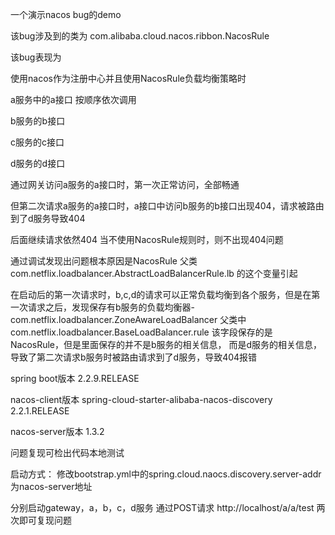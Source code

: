 一个演示nacos bug的demo 

该bug涉及到的类为 com.alibaba.cloud.nacos.ribbon.NacosRule 

该bug表现为 

使用nacos作为注册中心并且使用NacosRule负载均衡策略时 

a服务中的a接口 按顺序依次调用 

b服务的b接口 

c服务的c接口 

d服务的d接口 

通过网关访问a服务的a接口时，第一次正常访问，全部畅通 

但第二次请求a服务的a接口时，a接口中访问b服务的b接口出现404，请求被路由到了d服务导致404 

后面继续请求依然404 当不使用NacosRule规则时，则不出现404问题

通过调试发现出问题根本原因是NacosRule 父类 com.netflix.loadbalancer.AbstractLoadBalancerRule.lb 的这个变量引起 

在启动后的第一次请求时，b,c,d的请求可以正常负载均衡到各个服务，但是在第一次请求之后，发现保存有b服务的负载均衡器-com.netflix.loadbalancer.ZoneAwareLoadBalancer 父类中 com.netflix.loadbalancer.BaseLoadBalancer.rule 该字段保存的是NacosRule，但是里面保存的并不是b服务的相关信息， 而是d服务的相关信息，导致了第二次请求b服务时被路由请求到了d服务，导致404报错



spring boot版本 2.2.9.RELEASE 

nacos-client版本 spring-cloud-starter-alibaba-nacos-discovery 2.2.1.RELEASE 

nacos-server版本 1.3.2

问题复现可检出代码本地测试 

启动方式： 修改bootstrap.yml中的spring.cloud.naocs.discovery.server-addr 为nacos-server地址 

分别启动gateway，a，b，c，d服务 通过POST请求 http://localhost/a/a/test 两次即可复现问题
